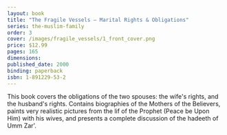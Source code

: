 ```yaml
---
layout: book
title: "The Fragile Vessels – Marital Rights & Obligations"
series: the-muslim-family
order: 3
cover: /images/fragile_vessels/1_front_cover.png
price: $12.99
pages: 165
dimensions:
published_date: 2000
binding: paperback
isbn: 1-891229-53-2
---
```


This book covers the obligations of the two spouses: the wife's rights, and the husband's rights. Contains biographies of the Mothers of the Believers, paints very realistic pictures from the lif of the Prophet (Peace be Upon Him) with his wives, and presents a complete discussion of the hadeeth of Umm Zar'.
